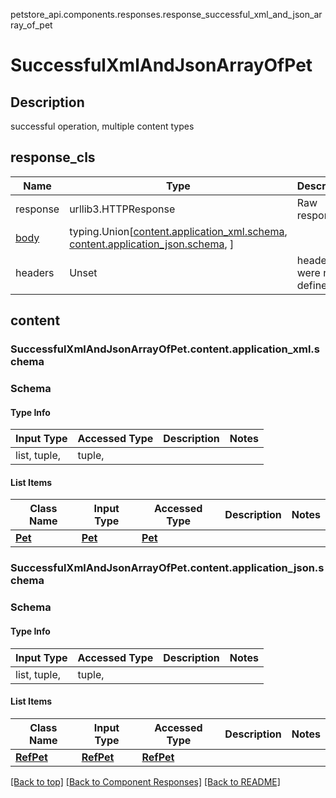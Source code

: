 <a name="top"></a>
petstore_api.components.responses.response_successful_xml_and_json_array_of_pet
# <a id="response_successful_xml_and_json_array_of_pet" >SuccessfulXmlAndJsonArrayOfPet</a>

## <a id="response_successful_xml_and_json_array_of_petdescription" >Description</a>
successful operation, multiple content types

## <a id="response_successful_xml_and_json_array_of_petresponse_cls" >response_cls</a>
Name | Type | Description  | Notes
------------- | ------------- | ------------- | -------------
response | urllib3.HTTPResponse | Raw response |
[body](#response_successful_xml_and_json_array_of_petcontent) | typing.Union[[content.application_xml.schema](#response_successful_xml_and_json_array_of_petcontentapplication_xmlschema), [content.application_json.schema](#response_successful_xml_and_json_array_of_petcontentapplication_jsonschema), ] |  |
headers | Unset | headers were not defined |

## <a id="response_successful_xml_and_json_array_of_petcontent" >content</a>

### <a id="response_successful_xml_and_json_array_of_petcontentapplication_xmlschema" >SuccessfulXmlAndJsonArrayOfPet.content.application_xml.schema</a>
### Schema

#### Type Info
Input Type | Accessed Type | Description | Notes
------------ | ------------- | ------------- | -------------
list, tuple,  | tuple,  |  |

#### List Items
Class Name | Input Type | Accessed Type | Description | Notes
------------- | ------------- | ------------- | ------------- | -------------
[**Pet**](../../components/schema/pet.Pet.md) | [**Pet**](../../components/schema/pet.Pet.md) | [**Pet**](../../components/schema/pet.Pet.md) |  |

### <a id="response_successful_xml_and_json_array_of_petcontentapplication_jsonschema" >SuccessfulXmlAndJsonArrayOfPet.content.application_json.schema</a>
### Schema

#### Type Info
Input Type | Accessed Type | Description | Notes
------------ | ------------- | ------------- | -------------
list, tuple,  | tuple,  |  |

#### List Items
Class Name | Input Type | Accessed Type | Description | Notes
------------- | ------------- | ------------- | ------------- | -------------
[**RefPet**](../../components/schema/ref_pet.RefPet.md) | [**RefPet**](../../components/schema/ref_pet.RefPet.md) | [**RefPet**](../../components/schema/ref_pet.RefPet.md) |  |

[[Back to top]](#top) [[Back to Component Responses]](../../../README.md#Component-Responses) [[Back to README]](../../../README.md)
